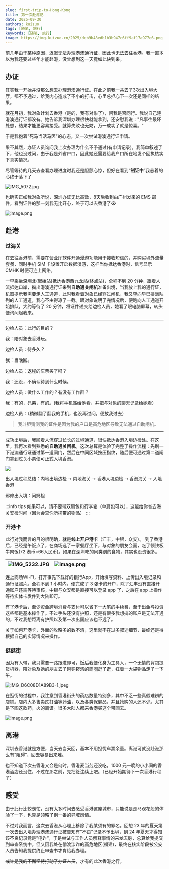 ```yaml
---
slug: first-trip-to-Hong-Kong
title: 第一次赴港记
date: 2025-09-30
authors: kuizuo
tags: [随笔, 旅行]
keywords: [随笔, 旅行]
image: https://img.kuizuo.cn/2025/deb9b48edb1b3b947c6ff9af17a977e6.png
---
```


前几年由于某种原因，迟迟无法办理港澳通行证，因此也无法去往香港。我一直本以为我还要过些年才能赴港，没曾想到这一天竟如此快到来。

<!-- truncate -->

## 办证

其实我一开始并没那么想去办理港澳通行证。在此之前我一共去了3次出入境大厅，都不予通过，给我内心造成了不小的打击，心里总担心下一次还是同样的结果。

就在月初，我对象计划去香港（是的，我有对象了），问我是否同行。我说自己连港澳通行证都没有。她告诉我深圳办理很快就能拿到，还安慰我说："凡事往最坏处想，结果才能更容易接受。就算失败也无妨，万一成功了就是惊喜。"

于是我抱着"死马当活马医"的心态，又一次尝试港澳通行证申请。

果不其然，办证人员询问我上次办理为什么不予通过(有申请记录)，我简单叙述了下，他也没过问，由于我是外省户口，因此她还需要给我户口所在地发个回执核实下真实情况。

尽管等待的几天去查看办理进度时我还是胆颤心惊，但好在看到“**制证中**”我悬着的心终于落下了

![IMG_5072.jpg](https://img.kuizuo.cn/2025/9bce7ae38cd7a6b0e29c6b43fea996fc.jpg)

也确实正如我对象所说，深圳办证无比高效，8天后收到由广州发来的 EMS 邮件，看到证件的那一刻我无比开心，终于可以去香港了😭

![image.png](https://img.kuizuo.cn/2025/654b5960739af520c290bd51d5728fb4.png)

## 赴港

### 过海关

在去往香港前，需要在营业厅软件开通漫游功能用于接收短信的，并购买境外流量套餐，同时手机 SIM 卡设置开启数据漫游，这样当你抵达香港时，信号显示 CMHK 时便可连上网络。

一早乘坐深圳北(起始站)抵达香港西九龙站(终点站)，全程不到 20 分钟，跟着人流抵达口岸，掏出港澳通行证来到**自助通关闸机**准备出境，当我放上我的通行证，机器提示我需要走人工通道，此时我看着对象已经穿过闸机，我又望向早已排满队列的人工通道，我心不由得凉了一截。跟对象说明了完情况后，便跑向人工通道开始排队，大约等待了 20 分钟，将证件递交给边检人员，她看了眼电脑屏幕，转头便询问起我来。

---

边检人员：此行的目的？

我：陪对象去香港玩。

边检人员：待多久？

我：当晚回。

边检人员：返程的车票买了吗？

我：还没，不确认待到什么时候。

边检人员：做什么工作的？有没有工作群？

我：有的，~~兄弟~~，有的。(我将手机递给他看，并把与对象的聊天记录给她看）

边检人员：（稍微翻了翻我的手机，也没再过问，便放我过去）

> 我斗胆猜测我的证件是因为我的户口是高危地区导致无法通过自助闸机。

--- 

成功出境后，我顺着人流穿过长长的过境通道，很快抵达香港入境边检处。在这里，我再次看到熟悉的**自助通关闸机**。这次总算是体验了完整了操作流程：先刷一下港澳通行证通过第一道闸门，然后在中间区域按压指纹，随后便可通过第二道闸门拿到过关小票便可正式入境香港。

![](https://img.kuizuo.cn/2025/142113ba69c86e7f123d67847ad83ec5.jpg)

出入境过程总结：内地出境边检 ➝ 内地海关 ➝ 香港入境边检 ➝ 香港海关 ➝ 入境香港

邪修出入境：问妈祖

:::info tips
如果可以，请不要带双肩包和行李箱（单肩包可以），这能给你省去海关安检时间（因为会查你所携带的物品）
:::

### 开港卡

此行对我而言的目的很明确，就是**线上开户港卡**（汇丰，中银，众安）。
到了香港后，已经是午饭点了，在商场选了一家餐厅坐下，与对象的朋友会面，吃了顿铁板牛肉饭(72 港币=66人民币)。如果在深圳吃的同类别的食物，其实也没贵很多。

| ![IMG_5232.JPG](https://img.kuizuo.cn/2025/732e79675d74d17d688d26950a5ff78a.jpg) | ![image.png](https://img.kuizuo.cn/2025/68864683ac470b98931578832d6dea72.png) |
| ------------------------------------------------------------ | ------------------------------------------------------------ |

连上商场Wi-Fi，打开事先下载好的银行App，开始填写资料、上传出入境记录和通行证照片。全程不到 1 小时内，便完成了 3 张卡的开户，除了汇丰没有直接开通账户还需等待审核，中银与众安都是直接可以登录 app 了，之后在 app 上操作等待实体卡发件到大陆即可。

有了港卡后，至少资金跨境消费与支付可以省下一大笔的手续费，至于出金与投资这些都是基本操作了。不过手头还没有护照，还是有很多我想搞的账户是无法开通的，不过我想距离有护照以及第一次出国应该也不远了。

关于如何开港卡，外面的攻略多的数不清，这里就不在过多叙述细节，最终还是得根据自己的实际情况来操作。

### 逛逛街

因为有人带，我只需要一路跟进即可，饭后我便化身为工具人，一个无情的背包提货机器，陪对象及她的朋友去了趟铜锣湾的商圈逛了逛，扛着一大袋物品走了一下午。

![IMG_D6C08D1A89B3-1.jpeg](https://img.kuizuo.cn/2025/accf23671158dea64979eec3fea9a2cf.jpeg)

在逛街的过程中，我注意到香港街头的药店数量特别多，其中不乏一些真假难辨的店铺。店内大多售卖跌打油等药油，以及各类保健品，并且抢购的人还不少。尤其是下图这款药，火的离谱。很多大陆人都来香港买这个带回去。

![image.png](https://img.kuizuo.cn/2025/0d52f7bd9a9558154a1fba7dc3564ceb.png)

## 离港

深圳去香港就是方便，当天去当天回，基本不用担忧车票余量。离港可就没赴港那么有”阻碍”，回去容易出来难。

也不知道下次去香港又会是何时，香港麦当劳还没吃，1000 元一晚的小小间的香港酒店还没住，不过在那之前，先把签注续上吧。（已经开始期待下一次香港行程了）

## 感受

由于此行比较匆忙，没有太多时间去感受香港这座城市，只能说是走马观花般的体验了一下，也算是领略了别一番的异域风情。

不过对我而言，这次去香港从心理上移除了我某须有的罪名。回想 23 年的夏天第一次去出入境办理港澳通行证被告知有”不良”记录不予出境，到 24 年夏天才得知该不良记录竟是”电诈“，于是尝试与工作人员解释事情的来龙去脉，总算给我提交到审查系统中。但又因我处在偷渡涉诈的高危地区(福建)，最终在核实阶段被公安人员告知我提供终止审查书才肯给我办理。

~~或许是我的不懈坚持打动了办证人员~~，才有的此次香港之行。